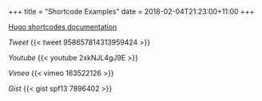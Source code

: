 +++
title = "Shortcode Examples"
date = 2018-02-04T21:23:00+11:00
+++

[Hugo shortcodes documentation](https://gohugo.io/content-management/shortcodes/)

*Tweet*
{{< tweet 958657814313959424 >}}

*Youtube*
{{< youtube 2xkNJL4gJ9E >}}

*Vimeo*
{{< vimeo 163522126 >}}

*Gist*
{{< gist spf13 7896402 >}}

